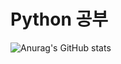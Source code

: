 # Python 공부

![Anurag's GitHub stats](https://github-readme-stats.vercel.app/api?username=KR-KiHyeon10&hide=contribs,prs&show_icons=true&theme=nord)
